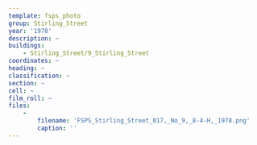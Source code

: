 ```yaml
---
template: fsps_photo
group: Stirling_Street
year: '1978'
description: ~
buildings:
    - Stirling_Street/9_Stirling_Street
coordinates: ~
heading: ~
classification: ~
section: ~
cell: ~
film_roll: ~
files:
    -
        filename: 'FSPS_Stirling_Street_017,_No_9,_8-4-H,_1978.png'
        caption: ''
---
```

